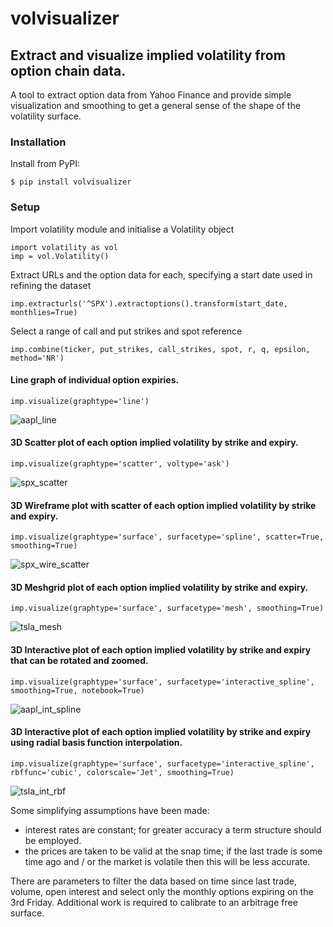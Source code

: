 # volvisualizer
## Extract and visualize implied volatility from option chain data.

A tool to extract option data from Yahoo Finance and provide simple visualization and smoothing to get a general sense of the shape of the volatility surface.

### Installation
Install from PyPI:
```
$ pip install volvisualizer
```

### Setup
Import volatility module and initialise a Volatility object

```
import volatility as vol
imp = vol.Volatility()
```
Extract URLs and the option data for each, specifying a start date used in refining the dataset
```
imp.extracturls('^SPX').extractoptions().transform(start_date, monthlies=True)
```
Select a range of call and put strikes and spot reference
```
imp.combine(ticker, put_strikes, call_strikes, spot, r, q, epsilon, method='NR')
```

#### Line graph of individual option expiries.
```
imp.visualize(graphtype='line')
```
![aapl_line](images/aapl_line.png)

#### 3D Scatter plot of each option implied volatility by strike and expiry.
```
imp.visualize(graphtype='scatter', voltype='ask')
```
![spx_scatter](images/spx_scatter.png)

#### 3D Wireframe plot with scatter of each option implied volatility by strike and expiry.
```
imp.visualize(graphtype='surface', surfacetype='spline', scatter=True, smoothing=True)
```
![spx_wire_scatter](images/spx_wire_scatter.png)

#### 3D Meshgrid plot of each option implied volatility by strike and expiry.
```
imp.visualize(graphtype='surface', surfacetype='mesh', smoothing=True)
```
![tsla_mesh](images/tsla_mesh.png)

#### 3D Interactive plot of each option implied volatility by strike and expiry that can be rotated and zoomed.
```
imp.visualize(graphtype='surface', surfacetype='interactive_spline', smoothing=True, notebook=True)
```
![aapl_int_spline](images/aapl_int_spline.png)

#### 3D Interactive plot of each option implied volatility by strike and expiry using radial basis function interpolation.
```
imp.visualize(graphtype='surface', surfacetype='interactive_spline', rbffunc='cubic', colorscale='Jet', smoothing=True)
```

![tsla_int_rbf](images/tsla_int_rbf.png)

Some simplifying assumptions have been made:
  - interest rates are constant; for greater accuracy a term structure should be employed.
  - the prices are taken to be valid at the snap time; if the last trade is some time ago and / or the market is volatile then this will be less accurate.

There are parameters to filter the data based on time since last trade, volume, open interest and select only the monthly options expiring on the 3rd Friday. 
Additional work is required to calibrate to an arbitrage free surface.